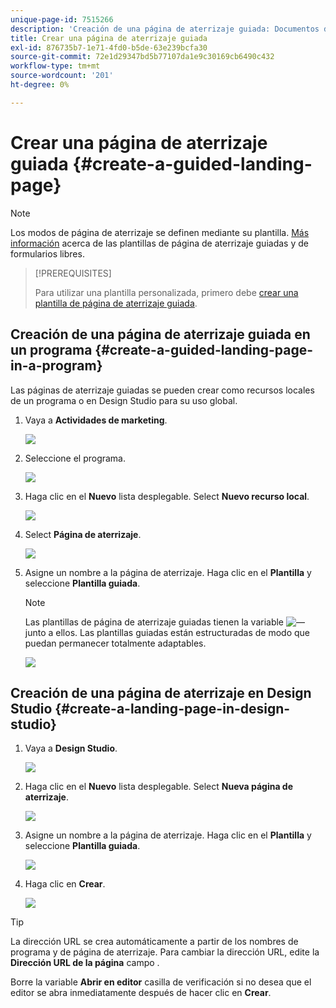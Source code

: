 ```yaml
---
unique-page-id: 7515266
description: 'Creación de una página de aterrizaje guiada: Documentos de Marketo: Documentación del producto'
title: Crear una página de aterrizaje guiada
exl-id: 876735b7-1e71-4fd0-b5de-63e239bcfa30
source-git-commit: 72e1d29347bd5b77107da1e9c30169cb6490c432
workflow-type: tm+mt
source-wordcount: '201'
ht-degree: 0%

---
```


# Crear una página de aterrizaje guiada {#create-a-guided-landing-page}

>[!NOTE]
>
>Los modos de página de aterrizaje se definen mediante su plantilla. [Más información](/help/marketo/product-docs/demand-generation/landing-pages/understanding-landing-pages/understanding-free-form-vs-guided-landing-pages.md) acerca de las plantillas de página de aterrizaje guiadas y de formularios libres.

>[!PREREQUISITES]
>
>Para utilizar una plantilla personalizada, primero debe [crear una plantilla de página de aterrizaje guiada](/help/marketo/product-docs/demand-generation/landing-pages/landing-page-templates/create-a-guided-landing-page-template.md).

## Creación de una página de aterrizaje guiada en un programa {#create-a-guided-landing-page-in-a-program}

Las páginas de aterrizaje guiadas se pueden crear como recursos locales de un programa o en Design Studio para su uso global.

1. Vaya a **Actividades de marketing**.

   ![](assets/one-1.png)

1. Seleccione el programa.

   ![](assets/image2015-5-26-9-3a24-3a2.png)

1. Haga clic en el **Nuevo** lista desplegable. Select **Nuevo recurso local**.

   ![](assets/image2015-5-26-9-3a25-3a36.png)

1. Select **Página de aterrizaje**.

   ![](assets/four.png)

1. Asigne un nombre a la página de aterrizaje. Haga clic en el **Plantilla** y seleccione **Plantilla guiada**.

   >[!NOTE]
   >
   >Las plantillas de página de aterrizaje guiadas tienen la variable ![—](assets/image2015-5-26-9-3a26-3a51.png) junto a ellos. Las plantillas guiadas están estructuradas de modo que puedan permanecer totalmente adaptables.

   ![](assets/image2015-5-24-15-3a47-3a56.png)

## Creación de una página de aterrizaje en Design Studio {#create-a-landing-page-in-design-studio}

1. Vaya a **Design Studio**.

   ![](assets/six.png)

1. Haga clic en el **Nuevo** lista desplegable. Select **Nueva página de aterrizaje**.

   ![](assets/seven.png)

1. Asigne un nombre a la página de aterrizaje. Haga clic en el **Plantilla** y seleccione **Plantilla guiada**.

   ![](assets/image2015-5-26-9-3a27-3a34.png)

1. Haga clic en **Crear**.

   ![](assets/image2015-5-26-9-3a28-3a8.png)

>[!TIP]
>
>La dirección URL se crea automáticamente a partir de los nombres de programa y de página de aterrizaje. Para cambiar la dirección URL, edite la **Dirección URL de la página** campo .
>
>Borre la variable **Abrir en editor** casilla de verificación si no desea que el editor se abra inmediatamente después de hacer clic en **Crear**.
